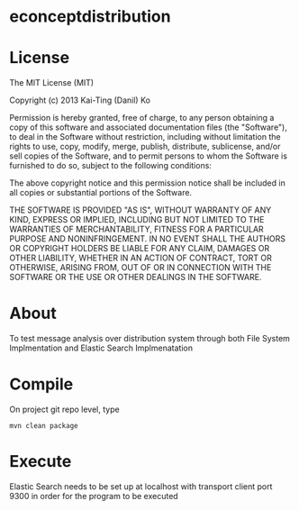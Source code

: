 econceptdistribution
====================

License
============================
The MIT License (MIT)

Copyright (c) 2013 Kai-Ting (Danil) Ko

Permission is hereby granted, free of charge, to any person obtaining a copy of this software and associated documentation files (the "Software"), to deal in the Software without restriction, including without limitation the rights to use, copy, modify, merge, publish, distribute, sublicense, and/or sell copies of the Software, and to permit persons to whom the Software is furnished to do so, subject to the following conditions:

The above copyright notice and this permission notice shall be included in all copies or substantial portions of the Software.

THE SOFTWARE IS PROVIDED "AS IS", WITHOUT WARRANTY OF ANY KIND, EXPRESS OR IMPLIED, INCLUDING BUT NOT LIMITED TO THE WARRANTIES OF MERCHANTABILITY, FITNESS FOR A PARTICULAR PURPOSE AND NONINFRINGEMENT. IN NO EVENT SHALL THE AUTHORS OR COPYRIGHT HOLDERS BE LIABLE FOR ANY CLAIM, DAMAGES OR OTHER LIABILITY, WHETHER IN AN ACTION OF CONTRACT, TORT OR OTHERWISE, ARISING FROM, OUT OF OR IN CONNECTION WITH THE SOFTWARE OR THE USE OR OTHER DEALINGS IN THE SOFTWARE.


About
============================
To test message analysis over distribution system through both File System Implmentation and Elastic Search Implmenatation

Compile
============================
On project git repo level, type
```
mvn clean package
```

Execute
============================

Elastic Search needs to be set up at localhost with transport client port 9300 in order for the program to be executed

